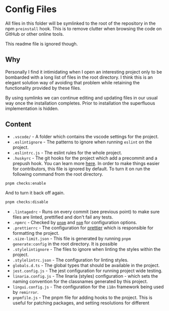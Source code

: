 # Config Files

All files in this folder will be symlinked to the root of the repository in the npm `preinstall` hook. This is to remove clutter when browsing the code on GitHub or other online tools.

This readme file is ignored though.

## Why

Personally I find it intimidating when I open an interesting project only to be bombarded with a long list of files in the root directory. I think this is an elegant solution way of avoiding that problem while retaining the functionality provided by these files.

By using symlinks we can continue editing and updating files in our usual way once the installation completes. Prior to installation the superfluous implementation is hidden.

## Content

- `.vscode/` - A folder which contains the vscode settings for the project.
- `.eslintignore` - The patterns to ignore when running `eslint` on the project.
- `.eslintrc.js` - The eslint rules for the whole project.
- `.huskyrc` - The git hooks for the project which add a precommit and a prepush hook. You can learn more [here](https://github.com/typicode/husky). In order to make things easier for contributors, this file is ignored by default. To turn it on run the following command from the root directory.

```bash
pnpm checks:enable
```

And to turn it back off again.

```bash
pnpm checks:disable
```

- `.lintagedrc` - Runs on every commit (see previous point) to make sure files are linted, prettified and don't fail any tests.
- `.npmrc` - Checked by [`pnpm`](https://pnpm.js.org/en/npmrc) and [`npm`](https://docs.npmjs.com/configuring-npm/npmrc.html) for configuration options.
- `.prettierrc` - The configuration for [prettier](https://prettier.io/) which is responsible for formatting the project.
- `.size-limit.json` - This file is generated by running `pnpm generate:config` in the root directory. It is possible
- `.stylelintignore` - The files to ignore when linting the styles within the project.
- `.stylelintrc.json` - The configuration for linting styles.
- `globals.d.ts` - The global types that should be available in the project.
- `jest.config.js` - The jest configuration for running project wide testing.
- `linaria.config.js` - The linaria (styles) configuration - which sets the naming convention for the classnames generated by this project.
- `lingui.config.js` - The configuration for the `i18n` framework being used by `remirror`.
- `pnpmfile.js` - The pnpm file for adding hooks to the project. This is useful for patching packages, and setting resolutions for different
